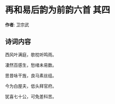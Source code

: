 # 再和易后韵为前韵六首  其四

**作者**: 卫宗武

## 诗词内容

西风叶满庭，欹枕听鸣雨。

凄然百感生，愁绪未易数。

思昔咏干旌，良马素丝组。

今为白屋夫，低头拜官府。

犹喜七十公，可免差科苦。

